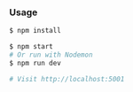 
### Usage

```sh
$ npm install
```

```sh
$ npm start
# Or run with Nodemon
$ npm run dev

# Visit http://localhost:5001
```

